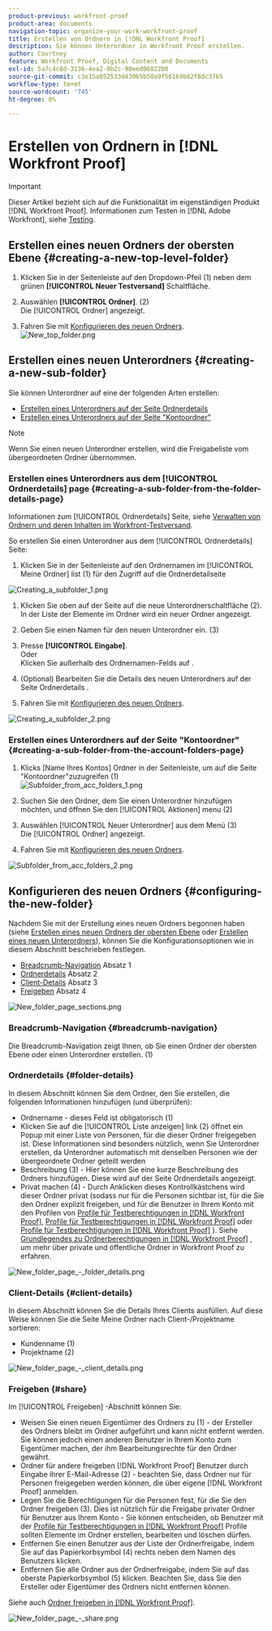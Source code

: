 ```yaml
---
product-previous: workfront-proof
product-area: documents
navigation-topic: organize-your-work-workfront-proof
title: Erstellen von Ordnern in [!DNL Workfront Proof]
description: Sie können Unterordner in Workfront Proof erstellen.
author: Courtney
feature: Workfront Proof, Digital Content and Documents
exl-id: 5a7c4c8d-3136-4ea2-8b2c-98eed06822b0
source-git-commit: c3e15a052533d43065b50a9f56169b82f8dc3765
workflow-type: tm+mt
source-wordcount: '745'
ht-degree: 0%

---
```


# Erstellen von Ordnern in [!DNL Workfront Proof]

>[!IMPORTANT]
>
>Dieser Artikel bezieht sich auf die Funktionalität im eigenständigen Produkt [!DNL Workfront Proof]. Informationen zum Testen in [!DNL Adobe Workfront], siehe [Testing](../../../review-and-approve-work/proofing/proofing.md).

## Erstellen eines neuen Ordners der obersten Ebene {#creating-a-new-top-level-folder}

1. Klicken Sie in der Seitenleiste auf den Dropdown-Pfeil (1) neben dem grünen **[!UICONTROL Neuer Testversand]** Schaltfläche.
1. Auswählen **[!UICONTROL Ordner]**. (2)\
   Die [!UICONTROL Ordner] angezeigt.

1. Fahren Sie mit [Konfigurieren des neuen Ordners](#configuring-the-new-folder).\
   ![New_top_folder.png](assets/new-top-folder.png)

## Erstellen eines neuen Unterordners {#creating-a-new-sub-folder}

Sie können Unterordner auf eine der folgenden Arten erstellen:

* [Erstellen eines Unterordners auf der Seite Ordnerdetails](#creating-a-sub-folder-from-the-folder-details-page)
* [Erstellen eines Unterordners auf der Seite &quot;Kontoordner&quot;](#creating-a-sub-folder-from-the-account-folders-page)

>[!NOTE]
>
>Wenn Sie einen neuen Unterordner erstellen, wird die Freigabeliste vom übergeordneten Ordner übernommen.

### Erstellen eines Unterordners aus dem [!UICONTROL Ordnerdetails] page {#creating-a-sub-folder-from-the-folder-details-page}

Informationen zum [!UICONTROL Ordnerdetails] Seite, siehe [Verwalten von Ordnern und deren Inhalten im Workfront-Testversand](../../../workfront-proof/wp-work-proofsfiles/organize-your-work/manage-folders-and-contents.md).

So erstellen Sie einen Unterordner aus dem [!UICONTROL Ordnerdetails] Seite:

1. Klicken Sie in der Seitenleiste auf den Ordnernamen im [!UICONTROL Meine Ordner] list (1) für den Zugriff auf die Ordnerdetailseite

![Creating_a_subfolder_1.png](assets/creating-a-subfolder-1.png)

1. Klicken Sie oben auf der Seite auf die neue Unterordnerschaltfläche (2).\
   In der Liste der Elemente im Ordner wird ein neuer Ordner angezeigt.
1. Geben Sie einen Namen für den neuen Unterordner ein. (3)
1. Presse **[!UICONTROL Eingabe]**.\
   Oder\
   Klicken Sie außerhalb des Ordnernamen-Felds auf .

1. (Optional) Bearbeiten Sie die Details des neuen Unterordners auf der Seite Ordnerdetails .
1. Fahren Sie mit [Konfigurieren des neuen Ordners](#configuring-the-new-folder).

![Creating_a_subfolder_2.png](assets/creating-a-subfolder-2-350x164.png)

### Erstellen eines Unterordners auf der Seite &quot;Kontoordner&quot; {#creating-a-sub-folder-from-the-account-folders-page}

1. Klicks [Name Ihres Kontos] Ordner in der Seitenleiste, um auf die Seite &quot;Kontoordner&quot;zuzugreifen (1)\
   ![Subfolder_from_acc_folders_1.png](assets/subfolder-from-acc-folders-1.png)

1. Suchen Sie den Ordner, dem Sie einen Unterordner hinzufügen möchten, und öffnen Sie den [!UICONTROL Aktionen] menu (2)
1. Auswählen [!UICONTROL Neuer Unterordner] aus dem Menü (3)\
   Die [!UICONTROL Ordner] angezeigt.
1. Fahren Sie mit [Konfigurieren des neuen Ordners](#configuring-the-new-folder).

![Subfolder_from_acc_folders_2.png](assets/subfolder-from-acc-folders-2-350x177.png)

## Konfigurieren des neuen Ordners {#configuring-the-new-folder}

Nachdem Sie mit der Erstellung eines neuen Ordners begonnen haben (siehe [Erstellen eines neuen Ordners der obersten Ebene](#creating-a-new-top-level-folder) oder [Erstellen eines neuen Unterordners](#creating-a-new-sub-folder)), können Sie die Konfigurationsoptionen wie in diesem Abschnitt beschrieben festlegen.

* [Breadcrumb-Navigation](#breadcrumb-navigation) Absatz 1
* [Ordnerdetails](#folder-details) Absatz 2
* [Client-Details](#client-details) Absatz 3
* [Freigeben](#share) Absatz 4

![New_folder_page_sections.png](assets/new-folder-page-sections-350x389.png)

### Breadcrumb-Navigation {#breadcrumb-navigation}

Die Breadcrumb-Navigation zeigt Ihnen, ob Sie einen Ordner der obersten Ebene oder einen Unterordner erstellen. (1)

### Ordnerdetails {#folder-details}

In diesem Abschnitt können Sie dem Ordner, den Sie erstellen, die folgenden Informationen hinzufügen (und überprüfen):

* Ordnername - dieses Feld ist obligatorisch (1)
* Klicken Sie auf die [!UICONTROL Liste anzeigen] link (2) öffnet ein Popup mit einer Liste von Personen, für die dieser Ordner freigegeben ist. Diese Informationen sind besonders nützlich, wenn Sie Unterordner erstellen, da Unterordner automatisch mit denselben Personen wie der übergeordnete Ordner geteilt werden
* Beschreibung (3) - Hier können Sie eine kurze Beschreibung des Ordners hinzufügen. Diese wird auf der Seite Ordnerdetails angezeigt.
* Privat machen (4) - Durch Anklicken dieses Kontrollkästchens wird dieser Ordner privat (sodass nur für die Personen sichtbar ist, für die Sie den Ordner explizit freigeben, und für die Benutzer in Ihrem Konto mit den Profilen von [Profile für Testberechtigungen in [!DNL Workfront Proof]](../../../workfront-proof/wp-acct-admin/account-settings/proof-perm-profiles-in-wp.md), [Profile für Testberechtigungen in [!DNL Workfront Proof]](../../../workfront-proof/wp-acct-admin/account-settings/proof-perm-profiles-in-wp.md) oder [Profile für Testberechtigungen in [!DNL Workfront Proof]](../../../workfront-proof/wp-acct-admin/account-settings/proof-perm-profiles-in-wp.md) ). Siehe [Grundlegendes zu Ordnerberechtigungen in [!DNL Workfront Proof]](../../../workfront-proof/wp-work-proofsfiles/organize-your-work/folder-permissions.md) , um mehr über private und öffentliche Ordner in Workfront Proof zu erfahren.

![New_folder_page_-_folder_details.png](assets/new-folder-page---folder-details-350x133.png)

### Client-Details {#client-details}

In diesem Abschnitt können Sie die Details Ihres Clients ausfüllen. Auf diese Weise können Sie die Seite Meine Ordner nach Client-/Projektname sortieren:

* Kundenname (1)
* Projektname (2)

![New_folder_page_-_client_details.png](assets/new-folder-page---client-details-350x74.png)

### Freigeben {#share}

Im [!UICONTROL Freigeben] -Abschnitt können Sie:

* Weisen Sie einen neuen Eigentümer des Ordners zu (1) - der Ersteller des Ordners bleibt im Ordner aufgeführt und kann nicht entfernt werden. Sie können jedoch einen anderen Benutzer in Ihrem Konto zum Eigentümer machen, der ihm Bearbeitungsrechte für den Ordner gewährt.
* Ordner für andere freigeben [!DNL Workfront Proof] Benutzer durch Eingabe ihrer E-Mail-Adresse (2) - beachten Sie, dass Ordner nur für Personen freigegeben werden können, die über eigene [!DNL Workfront Proof] anmelden.
* Legen Sie die Berechtigungen für die Personen fest, für die Sie den Ordner freigeben (3). Dies ist nützlich für die Freigabe privater Ordner für Benutzer aus Ihrem Konto - Sie können entscheiden, ob Benutzer mit der [Profile für Testberechtigungen in [!DNL Workfront Proof]](../../../workfront-proof/wp-acct-admin/account-settings/proof-perm-profiles-in-wp.md) Profile sollten Elemente im Ordner erstellen, bearbeiten und löschen dürfen.
* Entfernen Sie einen Benutzer aus der Liste der Ordnerfreigabe, indem Sie auf das Papierkorbsymbol (4) rechts neben dem Namen des Benutzers klicken.
* Entfernen Sie alle Ordner aus der Ordnerfreigabe, indem Sie auf das oberste Papierkorbsymbol (5) klicken. Beachten Sie, dass Sie den Ersteller oder Eigentümer des Ordners nicht entfernen können.

Siehe auch [Ordner freigeben in [!DNL Workfront Proof]](../../../workfront-proof/wp-work-proofsfiles/organize-your-work/share-folders.md).

![New_folder_page_-_share.png](assets/new-folder-page---share-350x138.png)
